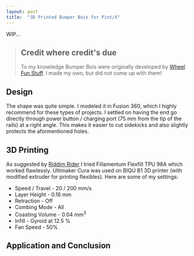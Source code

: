 ```yaml
---
layout: post
title:  "3D Printed Bumper Bois for Pint/X"
---
```


WIP...

> ## Credit where credit's due
> To my knowledge Bumper Bois were originally developed by [Wheel Fun Stuff](https://www.wheelfunstuff.com/). I made my own, but did not come up with them! 


## Design

The shape was quite simple. I modeled it in Fusion 360, which I highly recommend for these types of projects. I settled on having the end go directly through power button / charging port (75 mm from the tip of the rails) at a right angle. This makes it easier to cut sidekicks and also slightly protects the aformentioned holes.


## 3D Printing

As suggested by [Riddim Rider](https://riddimrider.one/) I tried Fillamentum Flexfill TPU 98A which worked flawlessly. Ultimaker Cura was used on BIQU B1 3D printer (with modified extruder for printing flexibles). Here are some of my settings:

- Speed / Travel - 20 / 200 mm/s
- Layer Height - 0.16 mm
- Retraction - Off
- Combing Mode - All
- Coasting Volume - 0.04 mm<sup>3</sup>
- Infill - Gyroid at 12.5 %
- Fan Speed - 50%


## Application and Conclusion